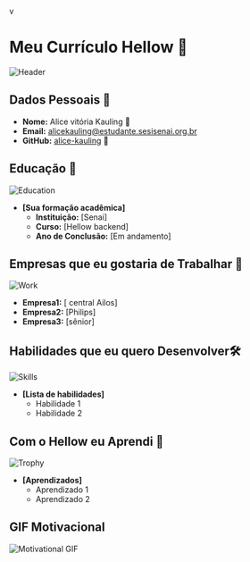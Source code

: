 v
# Meu Currículo Hellow 🌟

![Header](https://www.horadecodar.com.br/wp-content/uploads/2022/04/programacao_00004.jpg)

## Dados Pessoais 📄

- **Nome:** Alice vitória Kauling 💖
- **Email:** alicekauling@estudante.sesisenai.org.br 
- **GitHub:** [alice-kauling](https://www.github.com/alicekauling) 🌹

## Educação 🏫
![Education](https://img.cancaonova.com/cnimages/canais/uploads/sites/6/2014/01/formacao_o-que-a-educacao-pode-fazer-pelo-coracao-humano-1.jpg)
- **[Sua formação acadêmica]**  
  - **Instituição:** [Senai]
  - **Curso:** [Hellow backend]
  - **Ano de Conclusão:** [Em andamento]

## Empresas que eu gostaria de Trabalhar 💼
![Work](https://assets-site.staticpipefy.com/production/wp-content/uploads/2020/07/avel-chuklanov-DUmFLtMeAbQ-unsplash-2.jpg)
  - **Empresa1:** [ central Ailos]
  - **Empresa2:** [Philips]
  - **Empresa3:** [sênior]

## Habilidades que eu quero Desenvolver🛠️
![Skills](https://www.curriculum.com.br/blog/wp-content/uploads/2017/12/Post-Carreiras.png)
- **[Lista de habilidades]**
  - Habilidade 1
  - Habilidade 2

## Com o Hellow eu Aprendi 🎉
![Trophy](https://www.nube.com.br/media/noticias/2019/08/15/16473/1_873x437.jpg)
- **[Aprendizados]**
  - Aprendizado 1
  - Aprendizado 2

## GIF Motivacional
![Motivational GIF](https://media4.giphy.com/media/v1.Y2lkPTc5MGI3NjExNW56bTVkMnBxb2FnZ21xYmJkaXRmbXoweHRla203b3hvbjlwcXVxMiZlcD12MV9pbnRlcm5hbF9naWZfYnlfaWQmY3Q9Zw/6FqVyHItkF4d0KJ07V/giphy.gif)

